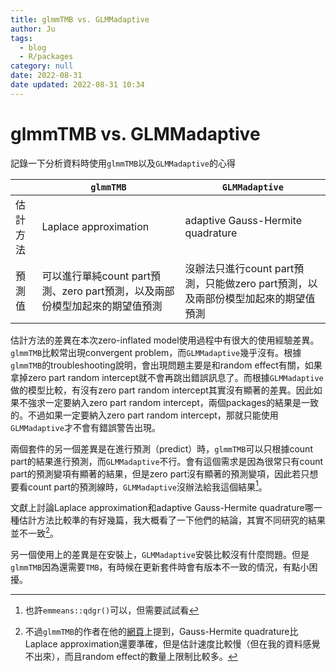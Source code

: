 ```yaml
---
title: glmmTMB vs. GLMMadaptive
author: Ju
tags:
  - blog
  - R/packages
category: null
date: 2022-08-31
date updated: 2022-08-31 10:34
---
```


# glmmTMB vs. GLMMadaptive

記錄一下分析資料時使用`glmmTMB`以及`GLMMadaptive`的心得

|      | `glmmTMB`                                       | `GLMMadaptive`                                     |
| ---- | ----------------------------------------------- | -------------------------------------------------- |
| 估計方法 | Laplace approximation                           | adaptive Gauss-Hermite quadrature                  |
| 預測值  | 可以進行單純count part預測、zero part預測，以及兩部份模型加起來的期望值預測 | 沒辦法只進行count part預測，只能做zero part預測，以及兩部份模型加起來的期望值預測 |


估計方法的差異在本次zero-inflated model使用過程中有很大的使用經驗差異。`glmmTMB`比較常出現convergent problem，而`GLMMadaptive`幾乎沒有。根據`glmmTMB`的troubleshooting說明，會出現問題主要是和random effect有關，如果拿掉zero part random intercept就不會再跳出錯誤訊息了。而根據`GLMMadaptive`做的模型比較，有沒有zero part random intercept其實沒有顯著的差異。因此如果不強求一定要納入zero part random intercept，兩個packages的結果是一致的。不過如果一定要納入zero part random intercept，那就只能使用`GLMMadaptive`才不會有錯誤警告出現。


兩個套件的另一個差異是在進行預測（predict）時，`glmmTMB`可以只根據count part的結果進行預測，而`GLMMadaptive`不行。會有這個需求是因為很常只有count part的預測變項有顯著的結果，但是zero part沒有顯著的預測變項，因此若只想要看count part的預測線時，`GLMMadaptive`沒辦法給我這個結果[^1]。

文獻上討論Laplace approximation和adaptive Gauss-Hermite quadrature哪一種估計方法比較準的有好幾篇，我大概看了一下他們的結論，其實不同研究的結果並不一致[^2]。

另一個使用上的差異是在安裝上，`GLMMadaptive`安裝比較沒有什麼問題。但是`glmmTMB`因為還需要`TMB`，有時候在更新套件時會有版本不一致的情況，有點小困擾。

[^1]: 也許`emmeans::qdgr()`可以，但需要試試看
[^2]: 不過`glmmTMB`的作者在他的[網頁](https://bbolker.github.io/mixedmodels-misc/glmmFAQ.html#estimation)上提到，Gauss-Hermite quadrature比Laplace approximation還要準確，但是估計速度比較慢（但在我的資料感覺不出來），而且random effect的數量上限制比較多。